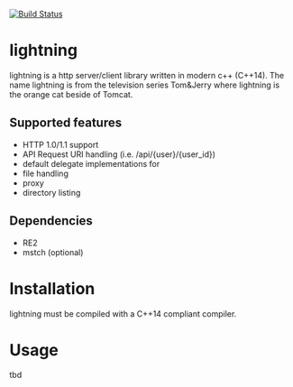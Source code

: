 [![Build Status](https://travis-ci.org/lightningcpp/lightningcpp.svg?branch=master)](https://travis-ci.org/lightningcpp/lightningcpp)

# lightning

lightning is a http server/client library written in modern c++ (C++14). The name lightning is from the television series Tom&Jerry where lightning is the orange cat beside of Tomcat.

## Supported features
- HTTP 1.0/1.1 support
- API Request URI handling (i.e. /api/{user}/{user_id})
- default delegate implementations for
 - file handling
 - proxy
 - directory listing

## Dependencies
- RE2
- mstch (optional)

# Installation
lightning must be compiled with a C++14 compliant compiler. 

# Usage
tbd
